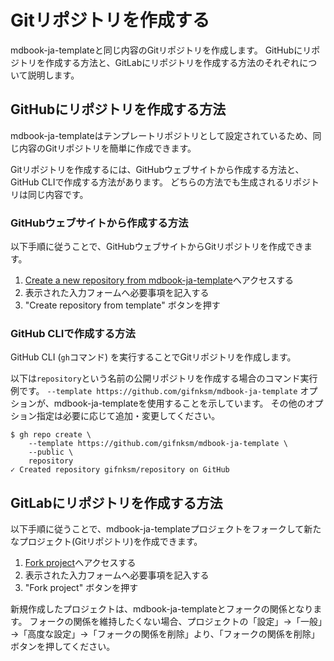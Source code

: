 # Gitリポジトリを作成する

mdbook-ja-templateと同じ内容のGitリポジトリを作成します。
GitHubにリポジトリを作成する方法と、GitLabにリポジトリを作成する方法のそれぞれについて説明します。

## GitHubにリポジトリを作成する方法

mdbook-ja-templateはテンプレートリポジトリとして設定されているため、同じ内容のGitリポジトリを簡単に作成できます。

Gitリポジトリを作成するには、GitHubウェブサイトから作成する方法と、GitHub CLIで作成する方法があります。
どちらの方法でも生成されるリポジトリは同じ内容です。

### GitHubウェブサイトから作成する方法

以下手順に従うことで、GitHubウェブサイトからGitリポジトリを作成できます。

1. [Create a new repository from mdbook-ja-template]へアクセスする
2. 表示された入力フォームへ必要事項を記入する
3. "Create repository from template" ボタンを押す

### GitHub CLIで作成する方法

GitHub CLI (`gh`コマンド) を実行することでGitリポジトリを作成します。

以下は`repository`という名前の公開リポジトリを作成する場合のコマンド実行例です。
`--template https://github.com/gifnksm/mdbook-ja-template` オプションが、mdbook-ja-templateを使用することを示しています。
その他のオプション指定は必要に応じて追加・変更してください。

```console
$ gh repo create \
    --template https://github.com/gifnksm/mdbook-ja-template \
    --public \
    repository
✓ Created repository gifnksm/repository on GitHub
```

[Create a new repository from mdbook-ja-template]: https://github.com/gifnksm/mdbook-ja-template/generate

## GitLabにリポジトリを作成する方法

以下手順に従うことで、mdbook-ja-templateプロジェクトをフォークして新たなプロジェクト(Gitリポジトリ)を作成できます。

1. [Fork project]へアクセスする
2. 表示された入力フォームへ必要事項を記入する
3. "Fork project" ボタンを押す

新規作成したプロジェクトは、mdbook-ja-templateとフォークの関係となります。
フォークの関係を維持したくない場合、プロジェクトの「設定」→「一般」→「高度な設定」→「フォークの関係を削除」より、「フォークの関係を削除」ボタンを押してください。

[Fork project]: https://gitlab.com/gifnksm/mdbook-ja-template/-/forks/new
